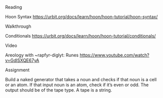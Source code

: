 Reading

Hoon Syntax https://urbit.org/docs/learn/hoon/hoon-tutorial/hoon-syntax/

Walkthrough

Conditionals https://urbit.org/docs/learn/hoon/hoon-tutorial/conditionals/

Video

Areology with ~rapfyr-diglyt: Runes
https://www.youtube.com/watch?v=GdlSXQE67yA

Assignment

Build a naked generator that takes a noun and checks if that noun is a cell or an atom. If that input noun is an atom, check if it’s even or odd.  The output should be of the tape type. A tape is a string.
